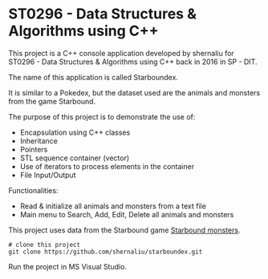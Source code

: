 # ST0296 - Data Structures & Algorithms using C++

This project is a C++ console application developed by shernaliu for ST0296 - Data Structures & Algorithms using C++ back in 2016 in SP - DIT.

The name of this application is called Starboundex.

It is similar to a Pokedex, but the dataset used are the animals and monsters from the game Starbound.

The purpose of this project is to demonstrate the use of:
- Encapsulation using C++ classes
- Inheritance
- Pointers
- STL sequence container (vector)
- Use of iterators to process elements in the container
- File Input/Output

Functionalities:

- Read & initialize all animals and monsters from a text file
- Main menu to Search, Add, Edit, Delete all animals and monsters

This project uses data from the Starbound game [Starbound monsters](https://starbounder.org/Monster).


```
# clone this project
git clone https://github.com/shernaliu/starboundex.git
```
Run the project in MS Visual Studio.
